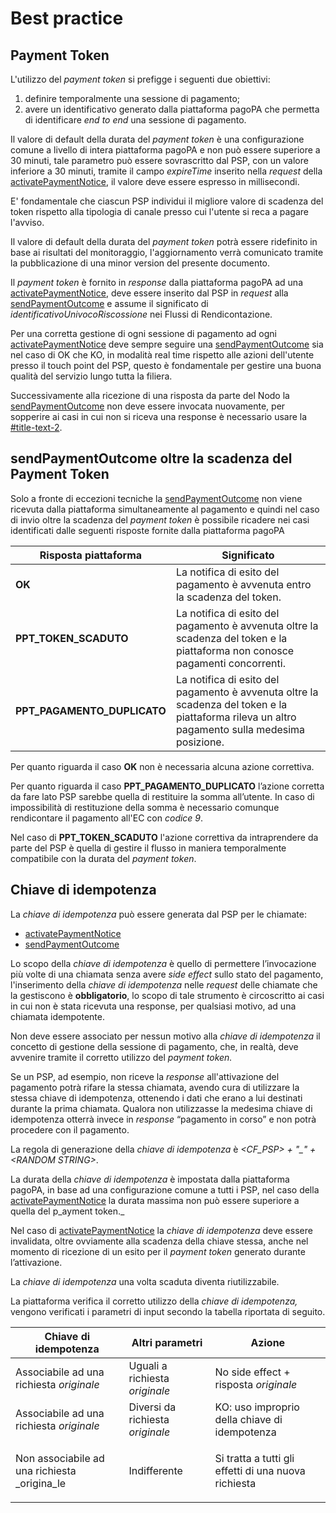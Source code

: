 # Best practice

## Payment Token <a href="#title-text" id="title-text"></a>

L'utilizzo del _payment token_ si prefigge i seguenti due obiettivi:

1. definire temporalmente una sessione di pagamento;
2. avere un identificativo generato dalla piattaforma pagoPA che permetta di identificare _end to end_ una sessione di pagamento.

Il valore di default della durata del _payment token_ è una configurazione comune a livello di intera piattaforma pagoPA e non può essere superiore a 30 minuti, tale parametro può essere sovrascritto  dal PSP, con un valore inferiore a 30 minuti, tramite il campo _expireTime_ inserito nella _request_ della [activatePaymentNotice](../../appendici/primitive.md#activatepaymentnotice), il valore deve essere espresso in millisecondi.

E' fondamentale che ciascun PSP individui il migliore valore di scadenza del token rispetto alla tipologia di canale presso cui l'utente si reca a pagare l'avviso.

Il valore di default della durata del _payment token_ potrà essere ridefinito in base ai risultati del monitoraggio, l'aggiornamento verrà comunicato tramite la pubblicazione di una minor version del presente documento.

Il _payment token_ è fornito in _response_ dalla piattaforma pagoPA ad una [activatePaymentNotice](../../appendici/primitive.md#activatepaymentnotice), deve essere inserito dal PSP in _request_ alla [sendPaymentOutcome](../../appendici/primitive.md#sendpaymentoutcome) e assume il significato di _identificativoUnivocoRiscossione_ nei Flussi di Rendicontazione.

Per una corretta gestione di ogni sessione di pagamento ad ogni [activatePaymentNotice](../../appendici/primitive.md#activatepaymentnotice) deve sempre seguire una [sendPaymentOutcome](../../appendici/primitive.md#sendpaymentoutcome) sia nel caso di OK che KO, in modalità real time rispetto alle azioni dell'utente presso il touch point del PSP, questo è fondamentale per gestire una buona qualità del servizio lungo tutta la filiera.

Successivamente alla ricezione di una risposta da parte del Nodo la [sendPaymentOutcome](../../appendici/primitive.md#sendpaymentoutcome) non deve essere invocata nuovamente, per sopperire ai casi in cui non si riceva una response è necessario usare la [#title-text-2](best-practice.md#title-text-2 "mention").

## sendPaymentOutcome oltre la scadenza del Payment Token <a href="#title-text" id="title-text"></a>

Solo a fronte di eccezioni tecniche la [sendPaymentOutcome](../../appendici/primitive.md#sendpaymentoutcome) non viene ricevuta dalla piattaforma simultaneamente al pagamento e quindi nel caso di invio oltre la scadenza del _payment token_ è possibile ricadere nei casi identificati dalle seguenti risposte fornite dalla piattaforma pagoPA

| Risposta piattaforma          | Significato                                                                                                                                    |
| ----------------------------- | ---------------------------------------------------------------------------------------------------------------------------------------------- |
| **OK**                        | La notifica di esito del pagamento è avvenuta entro la scadenza del token.                                                                     |
| **PPT\_TOKEN\_SCADUTO**       | La notifica di esito del pagamento è avvenuta oltre la scadenza del token e la piattaforma non conosce pagamenti concorrenti.                  |
| **PPT\_PAGAMENTO\_DUPLICATO** | La notifica di esito del pagamento è avvenuta oltre la scadenza del token e la piattaforma rileva un altro pagamento sulla medesima posizione. |

Per quanto riguarda il caso **OK** non è necessaria alcuna azione correttiva.

Per quanto riguarda il caso **PPT\_PAGAMENTO\_DUPLICATO** l’azione corretta da fare lato PSP sarebbe quella di restituire la somma all’utente. In caso di impossibilità di restituzione della somma è necessario comunque rendicontare il pagamento all'EC con _codice 9_.

Nel caso di **PPT\_TOKEN\_SCADUTO** l'azione correttiva da intraprendere da parte del PSP è quella di gestire il flusso in maniera temporalmente compatibile con la durata del _payment token_.

## Chiave di idempotenza <a href="#title-text" id="title-text"></a>

La _chiave di idempotenza_ può essere generata dal PSP per le chiamate:

* [activatePaymentNotice](../../appendici/primitive.md#activatepaymentnotice)
* [sendPaymentOutcome](../../appendici/primitive.md#sendpaymentoutcome)&#x20;

Lo scopo della _chiave di idempotenza_ è quello di permettere l’invocazione più volte di una chiamata senza avere _side effect_ sullo stato del pagamento, l'inserimento della _chiave di idempotenza_ nelle _request_ delle chiamate che la gestiscono è **obbligatorio**, lo scopo di tale strumento è circoscritto ai casi in cui non è stata ricevuta una response, per qualsiasi motivo, ad una chiamata idempotente.

Non deve essere associato per nessun motivo alla _chiave di idempotenza_ il concetto di gestione della sessione di pagamento, che, in realtà, deve avvenire tramite il corretto utilizzo del _payment token._

Se un PSP, ad esempio, non riceve la _response_ all'attivazione del pagamento potrà rifare la stessa chiamata, avendo cura di utilizzare la stessa chiave di idempotenza, ottenendo i dati che erano a lui destinati durante la prima chiamata. Qualora non utilizzasse la medesima chiave di idempotenza otterrà invece in _response_ “pagamento in corso” e non potrà procedere con il pagamento.

La regola di generazione della _chiave di idempotenza_ è _\<CF\_PSP> + "\_" + \<RANDOM STRING>_.

La durata della _chiave di idempotenza_ è impostata dalla piattaforma pagoPA, in base ad una configurazione comune a tutti i PSP, nel caso della [activatePaymentNotice](../../appendici/primitive.md#activatepaymentnotice) la durata massima non può essere superiore a quella del p_ayment token._

Nel caso di  [activatePaymentNotice](../../appendici/primitive.md#activatepaymentnotice) la _chiave di idempotenza_ deve essere invalidata, oltre ovviamente alla scadenza della chiave stessa, anche nel momento di ricezione di un esito per il _payment token_ generato durante l’attivazione.

La _chiave di idempotenza_ una volta scaduta diventa riutilizzabile.

La piattaforma verifica il corretto utilizzo della _chiave di idempotenza,_ vengono verificati i parametri di input secondo la tabella riportata di seguito.

| Chiave di idempotenza                        | Altri parametri                  | Azione                                                          |
| -------------------------------------------- | -------------------------------- | --------------------------------------------------------------- |
| Associabile ad una richiesta _originale_     | Uguali a richiesta _originale_   | No side effect + risposta _originale_                           |
| Associabile ad una richiesta _originale_     | Diversi da richiesta _originale_ | KO: uso improprio della chiave di idempotenza                   |
| Non associabile ad una richiesta _origina_le | Indifferente                     | <p>Si tratta a tutti gli effetti di una nuova richiesta<br></p> |
